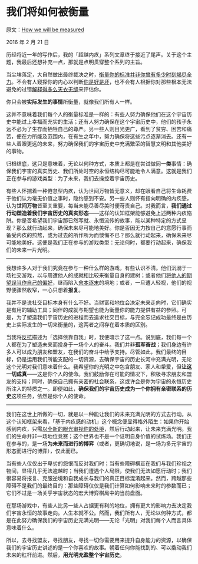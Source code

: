 # 我们将如何被衡量

原文：[How we will be measured](https://mindingourway.com/how-we-will-be-measured/)

2016 年 2 月 21 日

历经将近一年的写作后，我的「超越内疚」系列文章终于接近了尾声。关于这个主题，我最后还想补充一点，那就是点明贯穿整个系列的主旨。

当尘埃落定，大自然做出最终裁决之时，[衡量你的标准并非你曾有多少时刻竭尽全力](https://mindingourway.com/stop-before-you-drop/)。不会有人窥探你的内心以判断[你是好是坏](https://mindingourway.com/there-are-no/)，也不会有人根据你对那些根本无法避免的过错[解释得多么天衣无缝](https://mindingourway.com/have-no-excuses/)来评估你。

你只会被**实际发生的事情**所衡量，就像我们所有人一样。

这并不意味着我们每个人的衡量标准是一样的：有些人努力确保他们在这个宇宙历史中能过上幸福而充实的生活；还有人努力确保在这个宇宙历史中，他们的孩子永远不必为了生存而牺牲自己的尊严。另一些人则目光更广，看到了贫穷、困苦和痛苦，便在力所能及范围内，在有生之年中，努力确保将这些污点逐渐消去。还有一些人着眼更远的未来，努力确保我们的宇宙历史中充满繁荣的智慧文明和其他美好的事物。

归根结底，这只是意味着，无论以何种方式，本质上都是在尝试做同一**类**事情：确保我们宇宙的真实历史、我们所处时空的永恒结构尽可能地令人满意。这就是我们正在参与的游戏类型：为了未来，我们去操控着宇宙历史。

有些人怀揣着一种倦怠型内疚，认为世间万物皆无意义，却在眼看自己将生命耗费于他们认为毫无价值之事时，隐约感到不安。另一些人则怀有指向明确的内疚感，认为**世间万物**皆至关重要，每当未能尽善尽美时便苛责自己。对我而言，**我们通过行动塑造着我们宇宙历史的真实形态**——这样的认知框架能够避免上述两种内疚陷阱。你是否希望我们宇宙那已然写就、永恒流传的故事，能以某种特定的方式呈现？那么就行动起来，确保未来尽可能地美好。你是否因无力按自己的意愿行事而备受内疚的煎熬，或为过去的所作所为而懊悔不已？那么就行动起来，确保未来尽可能地美好。这便是我们正在参与的游戏类型：无论何时，都要行动起来，确保我们的未来一片光明。

------

我想许多人对于我们究竟在参与一种什么样的游戏，有些认识不清。他们沉溺于一场社交游戏，以与周遭他人的成就相比较来衡量自身的建树；或者他们[将他人的期望误当作自己的偏好](https://mindingourway.com/half-assing-it-with-everything-youve-got/)，继而陷入[舍本逐末](http://lesswrong.com/lw/le/lost_purposes/)的境地；或者，一旦遭人轻视，他们的视野便骤然收窄，一心只想着**报复**。

我并不是说社交目标本身有什么不好。当财富和地位会决定未来走向时，它们确实是有用的辅助工具；同伴的成就与期望也能为衡量你的能力提供有益的参照。可是，为了塑造我们宇宙历史的进程而去追求社交目标，与完全忘记成功最终是由历史上实际发生的一切来衡量的，这两者之间存在着本质的区别。

当我将[反抗](https://mindingourway.com/defiance/)描述为「选择依靠自我」时，我便暗示了这一点。说到底，我们每一个人都在为了塑造未来而投身于一场个人的奋斗。我们并非**孤军奋战**；我们身边有许多人可以成为朋友和盟友，在我们的奋斗中给予支持。尽管如此，我们最终的目标，仍是运用我们所能支配的一切资源，去确保宇宙的历史长河中充满光明，无论这个光明对我们意味着什么。我希望你的光明之中包含朋友、家人和挚爱，但**让这一切成真**——这是你个人的使命。我们鼓励你在可能的情况下，积极寻求朋友和盟友的支持；同时，确保自己拥有亲密的社会联系，这或许会是你为宇宙的永恒历史所注入的特质之一。即便如此，**确保我们的宇宙历史成为一个你拥有亲密联系的历史**这项任务，依然是你个人的使命。

------

我们在这世上所做的一切，就是以一种能让我们的未来充满光明的方式去行动。从这个认知框架来看，「基于内疚感的动机」这个概念便显得格外陌生：如果你开始感到内疚，只需[以全新的眼光审视你的处境](https://mindingourway.com/be-a-new-homunculus/)，然后行动起来，让未来充满光明。我们的生命并非一场地位竞赛；这个世界也不是一个证明自身价值的试炼场。我们正在参与的，是一场**为未来而进行的博弈**（或者，更确切地说，是一场为多元宇宙的形态而进行的博弈），仅此而已。

当有些人仅仅出于卑劣的怨恨而反对我们时；当有些障碍横亘在我们与我们珍视之物间，显得几乎无法逾越时；当我们遭遇个人局限，使我们无法如愿行动时；我们很容易将报复、克服逆境和自我成长与我们的真正目标混淆起来。然而，跨越那些障碍不是我们的最终目的：那些障碍仅仅是我们计算如何影响未来时的参数而已；它们不过是一场关乎宇宙状态的宏大博弈棋局中的当前盘面。

在那场游戏中，有些人比另一些人占据更有利的地位，拥有更大的影响力去决定我们宇宙永恒的故事走向。人生本就不公。然而，我们所有人，无论以何种方式，都是在此努力确保我们的宇宙历史充满光明——无论「光明」对我们每个人而言具体意味着什么。

所以，去寻找盟友，寻找朋友，寻找一切你需要用来提升自身能力的资源，以确保我们的宇宙历史讲述的是一个你喜欢的故事。朝着任何你能找到的、可以撬动我们未来的杠杆前进。然后，**用光明充盈整个宇宙历史**。